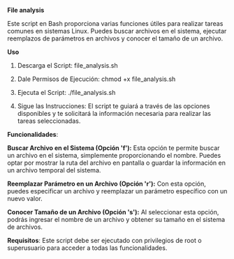 **File analysis**

Este script en Bash proporciona varias funciones útiles para realizar tareas comunes en sistemas Linux. Puedes buscar archivos en el sistema, ejecutar reemplazos de parámetros en archivos y conocer el tamaño de un archivo.

**Uso**
1. Descarga el Script: file_analysis.sh

2. Dale Permisos de Ejecución: chmod +x file_analysis.sh

3. Ejecuta el Script: ./file_analysis.sh

4. Sigue las Instrucciones: El script te guiará a través de las opciones disponibles y te solicitará la información necesaria para realizar las tareas seleccionadas.

**Funcionalidades**:

**Buscar Archivo en el Sistema (Opción 'f'):**
Esta opción te permite buscar un archivo en el sistema, simplemente proporcionando el nombre. Puedes optar por mostrar la ruta del archivo en pantalla o guardar la información en un archivo temporal del sistema.

**Reemplazar Parámetro en un Archivo (Opción 'r'):**
Con esta opción, puedes especificar un archivo y reemplazar un parámetro específico con un nuevo valor.

**Conocer Tamaño de un Archivo (Opción 's'):**
Al seleccionar esta opción, podrás ingresar el nombre de un archivo y obtener su tamaño en el sistema de archivos.

**Requisitos**: Este script debe ser ejecutado con privilegios de root o superusuario para acceder a todas las funcionalidades.

